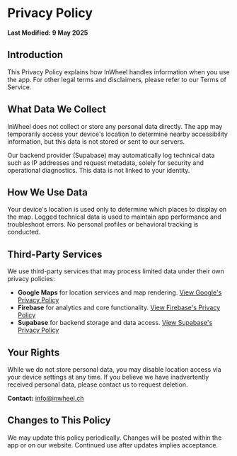 # Privacy Policy

**Last Modified: 9 May 2025**

## Introduction

This Privacy Policy explains how InWheel handles information when you use the app. For other legal terms and disclaimers, please refer to our Terms of Service.

## What Data We Collect

InWheel does not collect or store any personal data directly. The app may temporarily access your device's location to determine nearby accessibility information, but this data is not stored or sent to our servers.

Our backend provider (Supabase) may automatically log technical data such as IP addresses and request metadata, solely for security and operational diagnostics. This data is not linked to your identity.

## How We Use Data

Your device's location is used only to determine which places to display on the map. Logged technical data is used to maintain app performance and troubleshoot errors. No personal profiles or behavioral tracking is conducted.

## Third-Party Services

We use third-party services that may process limited data under their own privacy policies:

- **Google Maps** for location services and map rendering. [View Google's Privacy Policy](https://policies.google.com/privacy)
- **Firebase** for analytics and core functionality. [View Firebase's Privacy Policy](https://firebase.google.com/support/privacy)
- **Supabase** for backend storage and data access. [View Supabase's Privacy Policy](https://supabase.com/privacy)

## Your Rights

While we do not store personal data, you may disable location access via your device settings at any time. If you believe we have inadvertently received personal data, please contact us to request deletion.

**Contact:** [info@inwheel.ch](mailto:info@inwheel.ch)

## Changes to This Policy

We may update this policy periodically. Changes will be posted within the app or on our website. Continued use after updates implies acceptance.
